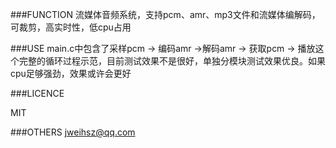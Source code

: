 ###FUNCTION
流媒体音频系统，支持pcm、amr、mp3文件和流媒体编解码，可裁剪，高实时性，低cpu占用

###USE
main.c中包含了采样pcm -> 编码amr ->解码amr -> 获取pcm -> 播放这个完整的循环过程示范，目前测试效果不是很好，单独分模块测试效果优良。如果cpu足够强劲，效果或许会更好

###LICENCE

MIT

###OTHERS
jweihsz@qq.com